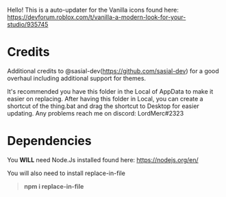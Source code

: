 Hello! This is a auto-updater for the Vanilla icons found here: https://devforum.roblox.com/t/vanilla-a-modern-look-for-your-studio/935745
# Credits
Additional credits to @sasial-dev(https://github.com/sasial-dev) for a good overhaul including additional support for themes.

It's recommended you have this folder in the Local of AppData to make it easier on replacing.
After having this folder in Local, you can create a shortcut of the thing.bat and drag the shortcut to Desktop for easier updating. Any problems reach me on discord: LordMerc#2323
# Dependencies
You **WILL** need Node.Js installed found here: https://nodejs.org/en/

You will also need to install replace-in-file
> **npm i replace-in-file**

